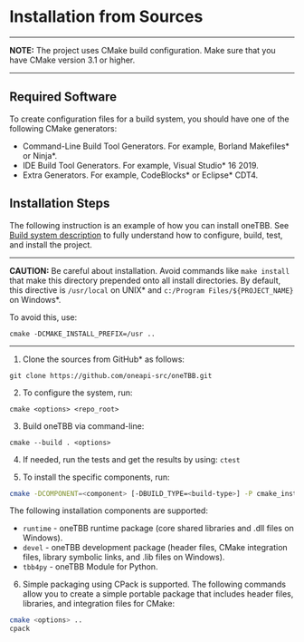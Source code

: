 # Installation from Sources

---
**NOTE:** The project uses CMake build configuration. Make sure that you have CMake version 3.1 or higher.

---


## Required Software
To create configuration files for a build system, you should have one of the following CMake generators:
* Command-Line Build Tool Generators. For example, Borland Makefiles* or Ninja*.
* IDE Build Tool Generators. For example, Visual Studio* 16 2019.
* Extra Generators. For example, CodeBlocks* or Eclipse* CDT4.


## Installation Steps

The following instruction is an example of how you can install oneTBB. 
See [Build system description](cmake/README.md) to fully understand how to configure, build, test, and install the project. 

---
**CAUTION:** Be careful about installation. Avoid commands like `make install` that make this directory prepended onto all install directories.
By default, this directive is `/usr/local` on UNIX* and `c:/Program Files/${PROJECT_NAME}` on Windows*.

To avoid this, use:
```
cmake -DCMAKE_INSTALL_PREFIX=/usr ..
```

---


1. Clone the sources from GitHub\* as follows:
```
git clone https://github.com/oneapi-src/oneTBB.git
```

2. To configure the system, run:
```
cmake <options> <repo_root>
```

3. Build oneTBB via command-line:
```
cmake --build . <options>
```

4. If needed, run the tests and get the results by using: ```ctest```

5. To install the specific components, run:

```bash
cmake -DCOMPONENT=<component> [-DBUILD_TYPE=<build-type>] -P cmake_install.cmake
```

  The following installation components are supported:

  * `runtime` - oneTBB runtime package (core shared libraries and .dll files on Windows).
  * `devel` - oneTBB development package (header files, CMake integration files, library symbolic links, and .lib files on Windows).
  * `tbb4py` - oneTBB Module for Python.

6. Simple packaging using CPack is supported.
The following commands allow you to create a simple portable package that includes header files, libraries, and integration files for CMake:

```bash
cmake <options> ..
cpack
```

